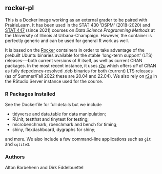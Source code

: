 ## rocker-pl

This is a Docker image working as an external grader to be paired with
PrairieLearn. It has been used in the STAT 430 'DSPM' (2018-2020) and [STAT
447](https://stat447.com) (since 2021) courses on _Data Science Programming
Methods_ at the University of Illinois at Urbana-Champaign. However, the
container is perfectly generic and can be used for general R work as well.

It is based on the [Rocker](https://rocker-project.org) containers in order to take
advantage of the prebuilt Ubuntu binaries available for the stable 'long-term support' (LTS)
releases---both current versions of R itself, as well as current CRAN packages.
In the most recent instance, it uses [r2u](https://eddelbuettel.github.io/r2u/)
which offers _all_ of CRAN as fully depedency-resolved .deb binaries for both
(current) LTS releases (as of Summer/Fall 2022 these are 20.04 and 22.04). We also
rely on [r2u](https://eddelbuettel.github.io/r2u/) in the RStudio Server instance
used for the course.

### R Packages Installed

See the Dockerfile for full details but we include

- tidyverse and data.table for data manipulation;
- RUnit, testthat and tinytest for testing;
- microbenchmark, rbenchmark and bench for timing;
- shiny, flexdashboard, dygraphs for shiny;

and more. We also include a few command-line applications such as `git` and `sqlite3`.

### Authors

Alton Barbehenn and Dirk Eddelbuettel
